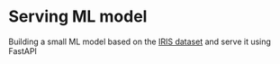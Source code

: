 # Serving ML model

Building a small ML model based on the [IRIS dataset](https://www.kaggle.com/datasets/uciml/iris?select=Iris.csv) and 
serve it using FastAPI
